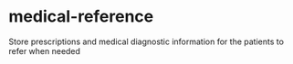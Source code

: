 # medical-reference
Store prescriptions and medical diagnostic information for the patients to refer when needed
